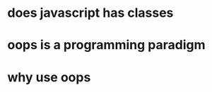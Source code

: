 # does javascript has classes
<!-- - No, JavaScript does not have classes. JavaScript is a prototype-based language. JavaScript uses prototypes where other languages use classes for inheritance. -->
# oops is a programming paradigm 
<!-- what is object oriented programming  -->
<!-- - Object-oriented programming (OOP) is a programming paradigm based on the concept of "objects", which can contain data, in the form of fields (often known as attributes or properties), and code, in the form of procedures (often known as methods). -->

# why use oops 
<!-- - Object-oriented programming has several advantages over procedural programming:
    - OOP is faster and easier to execute
    - OOP provides a clear structure for the programs
    - OOP helps to keep the C++ code DRY "Don't Repeat Yourself", and makes the code easier to maintain, modify and debug
    - OOP makes it possible to create full reusable applications with less code and shorter development time -->

<!-- parts of oops -->
<!-- - There are four major principles that make an language Object Oriented. These are Encapsulation, Data Abstraction, Polymorphism, and Inheritance. -->
<!-- object literal -->
<!-- - An object literal is a list of zero or more pairs of property names and associated values of an object, enclosed in curly braces ({}). -->
<!-- protoypes -->
<!-- - JavaScript is a prototype-based language, meaning that objects can inherit properties directly from other objects. -->
<!-- classes -->
<!-- - A class is a type of function, but instead of using the keyword function to initiate it, we use the keyword class, and the properties are assigned inside a constructor() method. -->
<!-- instances(new,this) -->
<!-- - The new keyword is used to create an instance of a class. By using the new keyword we can create multiple instances of a class. -->


